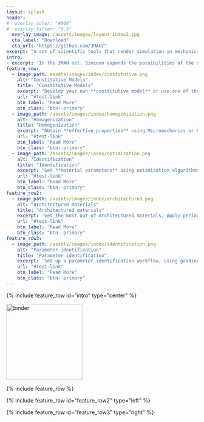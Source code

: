```yaml
---
layout: splash
header:
#  overlay_color: "#000"
#  overlay_filter: "0.5"
  overlay_image: /assets/images/layout_index2.jpg
  cta_label: "Download"
  cta_url: "https://github.com/3MAH/"
excerpt: "A set of scientific tools that render simulation in mechanics of materials and multiphysics easy. Open source, it is perfect to conduct research in the field of mechanics, thermomechanics with a focus on non-linear response, homogeneization of heterogeneous materials, composites and smart materials."
intro: 
- excerpt: 'In the 3MAH set, Simcoon expands the possibilities of the simulation in Mechanics of Materials and merge education, research and industrial requirements with a new, interactive approach. fedOO is a lightweight finite element solver, primarily developped for  study of model reduction methods, and now include exciting features about non-linear finite transformation analysis and homogenization tools.'
feature_row:
  - image_path: assets/images/index/constitutive.png
    alt: "Constitutive Models"
    title: "Constitutive Models"
    excerpt: "Develop your own **constitutive model** or use one of the many out-of-the-box models."
    url: "#test-link"
    btn_label: "Read More"
    btn_class: "btn--primary"
  - image_path: /assets/images/index/homogenization.png
    alt: "Homogenization"
    title: "Homogenization"
    excerpt: "Obtain **effective properties** using Micromechanics or Periodic Homogenization tools."
    url: "#test-link"
    btn_label: "Read More"
    btn_class: "btn--primary"
  - image_path: /assets/images/index/optimization.png
    alt: "Identification"
    title: "Identification"
    excerpt: "Get **material parameters** using optimization algorithms."
    url: "#test-link"
    btn_label: "Read More"
    btn_class: "btn--primary"
feature_row2:
  - image_path: /assets/images/index/architectured.png
    alt: "Architectured materials"
    title: "Architectured materials"
    excerpt: 'Get the most out of Architectured materials. Apply periodic boundary conditions to obtain effective properties and non-linear response to loading conditions you define'
    url: "#test-link"
    btn_label: "Read More"
    btn_class: "btn--primary"
feature_row3:
  - image_path: /assets/images/index/identification.png
    alt: "Parameter identification"
    title: "Parameter identification"
    excerpt: 'Set up a parameter identification workflow, using gradient-based or genetic algorithms'
    url: "#test-link"
    btn_label: "Read More"
    btn_class: "btn--primary"
---
```


{% include feature_row id="intro" type="center" %}

<a href='https://mybinder.org/v2/gh/3MAH/CSMA2022/HEAD'> <img alt='binder' src='https://mybinder.org/badge_logo.svg' width='200' > </a>

{% include feature_row %}

{% include feature_row id="feature_row2" type="left" %}

{% include feature_row id="feature_row3" type="right" %}
